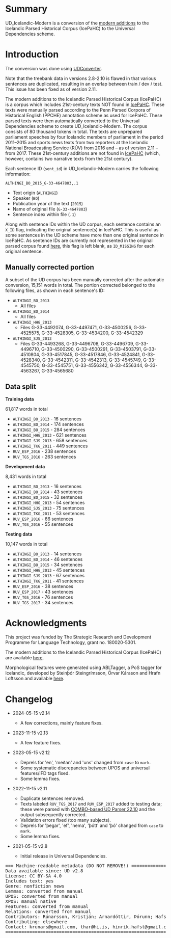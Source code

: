 # Summary

UD_Icelandic-Modern is a conversion of the [modern additions](https://github.com/antonkarl/icecorpus/tree/master/additions2019) to the Icelandic Parsed Historical Corpus (IcePaHC) to the Universal Dependencies scheme.


# Introduction

The conversion was done using [UDConverter](https://github.com/thorunna/UDConverter).

Note that the treebank data in versions 2.8-2.10 is flawed in that various sentences are duplicated, resulting in an overlap between train / dev / test. This issue has been fixed as of version 2.11.

The modern additions to the Icelandic Parsed Historical Corpus (IcePaHC) is a corpus which includes 21st-century texts NOT found in [IcePaHC](https://repository.clarin.is/repository/xmlui/handle/20.500.12537/62). These texts were manually parsed according to the Penn Parsed Corpora of Historical English (PPCHE) annotation scheme as used for IcePaHC. These parsed texts were then automatically converted to the Universal Dependencies scheme to create UD_Icelandic-Modern. The corpus consists of 80 thousand tokens in total. The texts are unprepared parliament speeches by four Icelandic members of parliament in the period 2011–2015 and sports news texts from two reporters at the Icelandic National Broadcasting Service (RÚV) from 2016 and – as of version 2.11 – from 2017. These 21st-century additions are not found in [IcePaHC](https://repository.clarin.is/repository/xmlui/handle/20.500.12537/62) (which, however, contains two narrative texts from the 21st century).

Each sentence ID (`sent_id`) in UD_Icelandic-Modern carries the following information:

`ALTHINGI_BO_2015_G-33-4647803,.1`

- Text origin (`ALTHINGI`)
- Speaker (`BO`)
- Publication year of the text (`2015`)
- Name of original file (`G-33-4647803`)
- Sentence index within file (`.1`)

Along with sentence IDs within the UD corpus, each sentence contains an `X_ID` flag, indicating the original sentence(s) in IcePaHC. This is useful as some sentences in the UD scheme have more than one original sentence in IcePaHC. As sentence IDs are currently not represented in the original parsed corpus found [here](https://github.com/antonkarl/icecorpus/tree/master/additions2019), this flag is left blank, as `ID_MISSING` for each original sentence.


## Manually corrected portion

A subset of the UD corpus has been manually corrected after the automatic conversion, 15,151 words in total. The portion corrected belonged to the following files, as shown in each sentence's ID:
- `ALTHINGI_BO_2013`
  - All files
- `ALTHINGI_BO_2014`
  -  All files
- `ALTHINGI_HHG_2013`
  - Files G-33-4492074, G-33-4497471, G-33-4500256, G-33-4525575, G-33-4528305, G-33-4534200, G-33-4542329
- `ALTHINGI_SJS_2013`
  -  Files G-33-4493268, G-33-4496708, G-33-4496709, G-33-4496710, G-33-4500290, G-33-4500291, G-33-4503791, G-33-4510804, G-33-4517845, G-33-4517846, G-33-4524841, G-33-4528340, G-33-4542311, G-33-4542313, G-33-4545749, G-33-4545750, G-33-4545751, G-33-4556342, G-33-4556344, G-33-4563267, G-33-4565680

## Data split

**Training data**

61,817 words in total

- `ALTHINGI_BO_2013` - 16 sentences
- `ALTHINGI_BO_2014` - 174 sentences
- `ALTHINGI_BO_2015` - 284 sentences
- `ALTHINGI_HHG_2013` - 621 sentences
- `ALTHINGI_SJS_2013` - 658 sentences
- `ALTHINGI_TKG_2011` - 449 sentences
- `RUV_ESP_2016` - 238 sentences
- `RUV_TGS_2016` - 263 sentences

**Development data**

8,431 words in total

- `ALTHINGI_BO_2013` - 16 sentences
- `ALTHINGI_BO_2014` - 43 sentences
- `ALTHINGI_BO_2015` - 32 sentences
- `ALTHINGI_HHG_2013` - 54 sentences
- `ALTHINGI_SJS_2013` - 75 sentences
- `ALTHINGI_TKG_2011` - 53 sentences
- `RUV_ESP_2016` - 66 sentences
- `RUV_TGS_2016` - 55 sentences

**Testing data**

10,147 words in total

- `ALTHINGI_BO_2013` - 14 sentences
- `ALTHINGI_BO_2014` - 46 sentences
- `ALTHINGI_BO_2015` - 34 sentences
- `ALTHINGI_HHG_2013` - 45 sentences
- `ALTHINGI_SJS_2013` - 67 sentences
- `ALTHINGI_TKG_2011` - 41 sentences
- `RUV_ESP_2016` - 38 sentences
- `RUV_ESP_2017` - 43 sentences
- `RUV_TGS_2016` - 76 sentences
- `RUV_TGS_2017` - 34 sentences


# Acknowledgments

This project was funded by The Strategic Research and Development Programme for Language Technology, grant no. 180020-5301.

The modern additions to the Icelandic Parsed Historical Corpus (IcePaHC) are available [here](https://github.com/antonkarl/icecorpus/tree/master/additions2019).

Morphological features were generated using ABLTagger, a PoS tagger for Icelandic, developed by Steinþór Steingrímsson, Örvar Kárason and Hrafn Loftsson and available [here](https://github.com/steinst/ABLTagger).


# Changelog

* 2024-05-15 v2.14
  * A few corrections, mainly feature fixes.
* 2023-11-15 v2.13
  * A few feature fixes.
* 2023-05-15 v2.12
  * Deprels for 'en', 'meðan' and 'uns' changed from `case` to `mark`.
  * Some systematic discrepancies between UPOS and universal features/IFD tags fixed.
  * Some lemma fixes.
* 2022-11-15 v2.11
  * Duplicate sentences removed.
  * Texts labeled `RUV_TGS_2017` and `RUV_ESP_2017` added to testing data; these were parsed with [COMBO-based UD Parser 22.10](https://repository.clarin.is/repository/xmlui/handle/20.500.12537/272) and the output subsequently corrected.
  * Validation errors fixed (too many subjects).
  * Deprels for 'þegar', 'ef', 'nema', 'þótt' and 'þó' changed from `case` to `mark`.
  * Some lemma fixes.

* 2021-05-15 v2.8
  * Initial release in Universal Dependencies.


<pre>
=== Machine-readable metadata (DO NOT REMOVE!) ================================
Data available since: UD v2.8
License: CC BY-SA 4.0
Includes text: yes
Genre: nonfiction news
Lemmas: converted from manual
UPOS: converted from manual
XPOS: manual native
Features: converted from manual
Relations: converted from manual
Contributors: Rúnarsson, Kristján; Arnardóttir, Þórunn; Hafsteinsson, Hinrik; Barkarson, Starkaður; Jónsdóttir, Hildur; Steingrímsson, Steinþór; Sigurðsson, Einar Freyr
Contributing: elsewhere
Contact: krunars@gmail.com, thar@hi.is, hinrik.hafst@gmail.com, starkadur.barkarson@arnastofnun.is, hildur.jonsdottir@gmail.com, steinthor.steingrimsson@arnastofnun.is, einar.freyr.sigurdsson@arnastofnun.is
===============================================================================
</pre>
